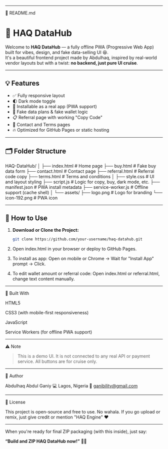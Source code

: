 

---

📄 README.md

# 📡 HAQ DataHub

Welcome to **HAQ DataHub** — a fully offline PWA (Progressive Web App) built for vibes, design, and fake data-selling UI 😆.  
It's a beautiful frontend project made by Abdulhaq, inspired by real-world vendor layouts but with a twist: **no backend, just pure UI cruise**.

---

## 💡 Features

- ✅ Fully responsive layout
- 🌓 Dark mode toggle
- 📲 Installable as a real app (PWA support)
- 🧠 Fake data plans & fake wallet logic
- 📋 Referral page with working "Copy Code"
- 🧾 Contact and Terms pages
- 🔥 Optimized for GitHub Pages or static hosting

---

## 🗂 Folder Structure

HAQ-DataHub/ │ ├── index.html             # Home page ├── buy.html               # Fake buy data form ├── contact.html           # Contact page ├── referral.html          # Referral code copy ├── terms.html             # Terms and conditions │ ├── style.css              # UI and layout styling ├── script.js              # Logic for copy, buy, dark mode, etc. ├── manifest.json          # PWA install metadata ├── service-worker.js      # Offline support (cache shell) │ └── assets/ ├── logo.png           # Logo for branding └── icon-192.png       # PWA icon

---

## 🚀 How to Use

1. **Download or Clone the Project:**
   ```bash
   git clone https://github.com/your-username/haq-datahub.git

2. Open index.html in your browser or deploy to GitHub Pages.


3. To install as app:
Open on mobile or Chrome → Wait for "Install App" prompt → Click.


4. To edit wallet amount or referral code:
Open index.html or referral.html, change text content manually.




---

🔧 Built With

HTML5

CSS3 (with mobile-first responsiveness)

JavaScript

Service Workers (for offline PWA support)



---

⚠️ Note

> This is a demo UI. It is not connected to any real API or payment service. All buttons are for cruise only.




---

👑 Author

Abdulhaq Abdul Ganiy
💻 Lagos, Nigeria
📧 ganibility@gmail.com


---

📜 License

This project is open-source and free to use. No wahala.
If you go upload or remix, just give credit or mention "HAQ Engine" ❤️

---

When you're ready for final ZIP packaging (with this inside), just say:

**“Build and ZIP HAQ DataHub now!”** 🚀🔥

